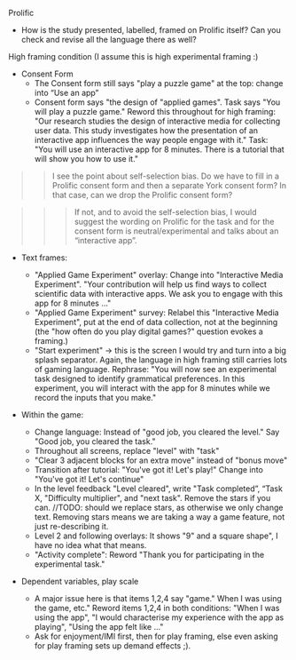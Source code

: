 Prolific
- How is the study presented, labelled, framed on Prolific itself? Can you check and revise all the language there as well?

High framing condition (I assume this is high experimental framing :)

* Consent Form
    - The Consent form still says "play a puzzle game" at the top: change into “Use an app”
    - Consent form says "the design of "applied games". Task says "You will play a puzzle game." Reword this throughout for high framing: "Our research studies the design of interactive media for collecting user data. This study investigates how the presentation of an interactive app influences the way people engage with it." Task: "You will use an interactive app for 8 minutes. There is a tutorial that will show you how to use it."

>> I see the point about self-selection bias. Do we have to fill in a Prolific consent form and then a separate York consent form? In that case, can we drop the Prolific consent form?

>>>If not, and to avoid the self-selection bias, I would suggest the wording on Prolific for the task and for the consent form is neutral/experimental and talks about an “interactive app”.

 

* Text frames:
    - "Applied Game Experiment" overlay: Change into "Interactive Media Experiment". "Your contribution will help us find ways to collect scientific data with interactive apps. We ask you to engage with this app for 8 minutes ..."
    - "Applied Game Experiment" survey: Relabel this "Interactive Media Experiment", put at the end of data collection, not at the beginning (the "how often do you play digital games?" question evokes a framing.)
    - "Start experiment" -> this is the screen I would try and turn into a big splash separator. Again, the language in high framing still carries lots of gaming language. Rephrase: "You will now see an experimental task designed to identify grammatical preferences. In this experiment, you will interact with the app for 8 minutes while we record the inputs that you make."

* Within the game:
    - Change language: Instead of "good job, you cleared the level." Say "Good job, you cleared the task."
    - Throughout all screens, replace "level" with "task"
    - "Clear 3 adjacent blocks for an extra move" instead of "bonus move"
    - Transition after tutorial: "You've got it! Let's play!" Change into "You've got it! Let's continue"
    - In the level feedback "Level cleared", write "Task completed”, “Task X, "Difficulty multiplier", and "next task". Remove the stars if you can. //TODO: should we replace stars, as otherwise we only change text. Removing stars means we are taking a way a game feature, not just re-describing it.
    - Level 2 and following overlays: It shows "9" and a square shape", I have no idea what that means.
    - "Activity complete": Reword "Thank you for participating in the experimental task."

* Dependent variables, play scale
    - A major issue here is that items 1,2,4 say "game." When I was using the game, etc." Reword items 1,2,4 in both conditions: "When I was using the app", "I would characterise my experience with the app as playing", "Using the app felt like ..."
    - Ask for enjoyment/IMI first, then for play framing, else even asking for play framing sets up demand effects ;).
